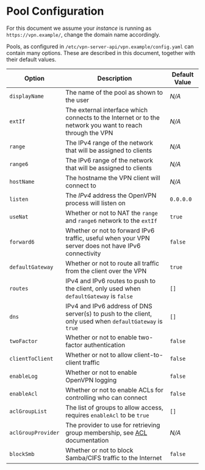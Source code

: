 # Pool Configuration

For this document we assume your _instance_ is running as 
`https://vpn.example/`, change the domain name accordingly.

Pools, as configured in `/etc/vpn-server-api/vpn.example/config.yaml` can 
contain many options. These are described in this document, together with their
default values.

| Option | Description | Default Value |
| ------ |------------ | ------------- |
| `displayName`      | The name of the pool as shown to the user | _N/A_ |
| `extIf`            | The external interface which connects to the Internet or to the network you want to reach through the VPN | _N/A_ |
| `range`            | The IPv4 range of the network that will be assigned to clients | _N/A_ |
| `range6`           | The IPv6 range of the network that will be assigned to clients | _N/A_ | 
| `hostName`         | The hostname the VPN client will connect to | _N/A_ |
| `listen`           | The *IPv4* address the OpenVPN process will listen on | `0.0.0.0` |
| `useNat`           | Whether or not to NAT the `range` and `range6` network to the `extIf` | `true` |
| `forward6`         | Whether or not to forward IPv6 traffic, useful when your VPN server does not have IPv6 connectivity | `false` | 
| `defaultGateway`   | Whether or not to route all traffic from the client over the VPN | `true` | 
| `routes`           | IPv4 and IPv6 routes to push to the client, only used when `defaultGateway` is `false` | `[]` |
| `dns`              | IPv4 and IPv6 address of DNS server(s) to push to the client, only used when `defaultGateway` is `true` | `[]` |
| `twoFactor`        | Whether or not to enable two-factor authentication | `false` |
| `clientToClient`   | Whether or not to allow client-to-client traffic | `false` |
| `enableLog`        | Whether or not to enable OpenVPN logging | `false` |
| `enableAcl`        | Whether or not to enable ACLs for controlling who can connect | `false` |
| `aclGroupList`     | The list of groups to allow access, requires `enableAcl` to be `true` | `[]` |
| `aclGroupProvider` | The provider to use for retrieving group membership, see [ACL](ACL.md) documentation | _N/A_ |
| `blockSmb`         | Whether or not to block Samba/CIFS traffic to the Internet | `false` |
